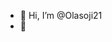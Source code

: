 - 👋 Hi, I’m @Olasoji21
- 👀 

<!---
Olasoji21/Olasoji21 is a ✨ special ✨ repository because its `README.md` (this file) appears on your GitHub profile.
You can click the Preview link to take a look at your changes.
--->
